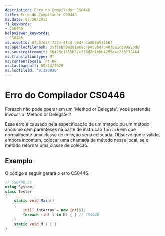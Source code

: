 ```yaml
---
description: Erro do Compilador CS0446
title: Erro do Compilador CS0446
ms.date: 07/20/2015
f1_keywords:
- CS0446
helpviewer_keywords:
- CS0446
ms.assetid: d7a07e24-722e-484d-b6d7-ca809b51858f
ms.openlocfilehash: 35fceb59a281a6ac40459bd7b48f6a1c38992bd6
ms.sourcegitcommit: 5b475c1855b32cf78d2d1bbb4295e4c236f39464
ms.translationtype: MT
ms.contentlocale: pt-BR
ms.lasthandoff: 09/24/2020
ms.locfileid: "91180030"
---
```

# <a name="compiler-error-cs0446"></a>Erro do Compilador CS0446

Foreach não pode operar em um 'Method or Delegate'. Você pretendia invocar o 'Method or Delegate'?  
  
 Esse erro é causado pela especificação de um método ou um método anônimo sem parênteses na parte de instrução `foreach` em que normalmente uma classe de coleção seria colocada. Observe que é válido, embora incomum, colocar uma chamada de método nesse local, se o método retornar uma classe de coleção.  
  
## <a name="example"></a>Exemplo  

 O código a seguir gerará o erro CS0446.  
  
```csharp  
// CS0446.cs  
using System;  
class Tester
{  
    static void Main()
    {  
        int[] intArray = new int[5];  
        foreach (int i in M) { } // CS0446  
    }  
    static void M() { }  
}  
```
